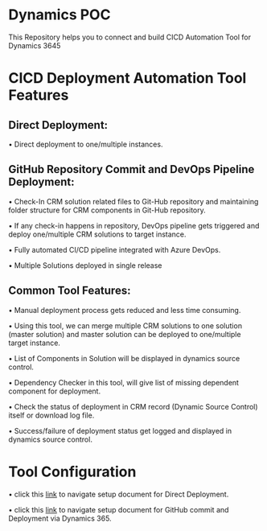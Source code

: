 # Dynamics POC

This Repository helps you to connect and build CICD Automation Tool for Dynamics 3645
  
# CICD Deployment Automation Tool Features
## Direct Deployment:
•	Direct deployment to one/multiple instances.
## GitHub Repository Commit and DevOps Pipeline Deployment:
•	Check-In CRM solution related files to Git-Hub repository and maintaining folder structure for CRM components in Git-Hub repository.

•	If any check-in happens in repository, DevOps pipeline gets triggered and deploy one/multiple CRM solutions to target instance.

•	Fully automated CI/CD pipeline integrated with Azure DevOps.

•	Multiple Solutions deployed in single release
## Common Tool Features:
•	Manual deployment process gets reduced and less time consuming.

•	Using this tool, we can merge multiple CRM solutions to one solution (master solution) and master solution can be deployed to one/multiple target instance.

•	List of Components in Solution will be displayed in dynamics source control.

•	Dependency Checker in this tool, will give list of missing dependent component for deployment. 

•	Check the status of deployment in CRM record (Dynamic Source Control) itself or download log file.

•	Success/failure of deployment status get logged and displayed in dynamics source control.

# Tool Configuration
• click this [link]( https://github.com/amrullah08/DynamicsPOC/blob/master/CRM%20Solution%20Manager/Documents/Work%20Instructions%20for%20Direct%20Deployment%20UCI.docx) to navigate setup document for Direct Deployment.

• click this [link]( https://github.com/amrullah08/DynamicsPOC/blob/master/CRM%20Solution%20Manager/Documents/Work%20Instructions%20for%20GitHub%20commit%20and%20Deployment%20via%20DevOps%20in%20UCI.docx) to navigate setup document for GitHub commit and Deployment via Dynamics 365.



